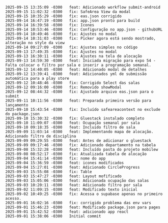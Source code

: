 	2025-09-15 13:35:09 -0300	feat: Adicionado workflow submit-android
	2025-09-15 11:02:32 -0300	fix: SafeArea View da modal
	2025-09-15 10:35:29 -0300	fix: eas.json corrigido
	2025-09-14 16:47:19 -0300	fix: app.json pronto para build
	2025-09-14 16:39:58 -0300	fix: Icones
	2025-09-14 10:53:46 -0300	fix: Configuração no app.json - githubURL
	2025-09-14 10:49:46 -0300	fix: Ajustes no modal
	2025-09-14 10:31:03 -0300	fix: Picker agora está sendo mostrado, alteração no style da view
	2025-09-14 09:27:09 -0300	fix: Ajustes simples no código
	2025-09-13 17:49:35 -0300	fix: Ajustes no modal
	2025-09-13 16:30:11 -0300	fix: Ajustes na tela de alocação
	2025-09-13 14:59:30 -0300	feat: Iniciada migração para expo 54 - Falta colocar o filtro por sala e inserir a programação semanal.
	2025-09-12 14:40:05 -0300	feat: Adicionado modal de detalhes
	2025-09-12 13:39:41 -0300	feat: Adicionados yml de submissão automática para a play store
	2025-09-12 10:48:46 -0300	fix: Corrigido Select das salas
	2025-09-12 09:16:00 -0300	fix: Removido showModal
	2025-09-12 08:44:32 -0300	fix: Ajustado arquivo eas.json para o submit
	2025-09-11 10:11:56 -0300	feat: Preparada primeira versão para lançamento
	2025-09-10 15:43:54 -0300	fix: Incluído safeareacontext no exclude do package.json
	2025-09-10 15:30:32 -0300	fix: Gluestack instalado completo
	2025-09-10 11:09:07 -0300	feat: Ocupação semanal por sala
	2025-09-10 09:18:35 -0300	feat: Incluido filtro de sala
	2025-09-09 11:03:14 -0300	feat: Implementando mapa de alocação. Adicionado filtro de disciplina
	2025-09-09 09:29:55 -0300	feat: Antes de adicionar o gluestack
	2025-09-09 09:17:46 -0300	fix: Adicionado departamento na tabela
	2025-09-08 15:32:28 -0300	feat: Incluído pasta do projeto mobilew
	2025-09-08 08:52:17 -0300	fix: Atualizada tabela de alocação
	2025-09-04 15:41:14 -0300	fix: nome do app
	2025-09-04 15:36:59 -0300	feat: icones modificados
	2025-09-04 15:27:01 -0300	feat: Adicionado CircleProgress
	2025-09-03 15:55:08 -0300	fix: Table
	2025-09-03 15:47:27 -0300	feat: Layout mofificado
	2025-09-03 15:05:06 -0300	feat: Adicionada ocupação das salas
	2025-09-03 10:20:11 -0300	feat: Adicionado filtro por sala
	2025-09-02 11:09:15 -0300	feat: Modificado texto inicial
	2025-09-02 10:49:25 -0300	fix: Acessa o supabase apenas no primeiro acesso.
	2025-09-01 16:02:16 -0300	fix: corrigido problema das env vars
	2025-09-01 15:46:23 -0300	feat: Modificado package.json para pages
	2025-09-01 15:42:52 -0300	feat: adicionado app react
	2025-09-01 15:38:06 -0300	Initial commit
